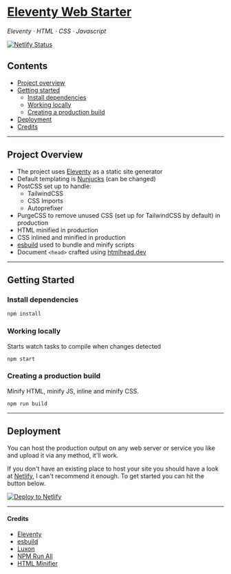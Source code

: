<h1><a href="https://eleventywebstarter.netlify.app"><strong>Eleventy Web Starter</strong></a></h1>

<em>Eleventy · HTML · CSS · Javascript</em>

[![Netlify Status](https://api.netlify.com/api/v1/badges/c4a310ef-93cc-4e5d-aa61-f78acfbac197/deploy-status)](https://app.netlify.com/sites/reverent-varahamihira-6dbce2/deploys)

## Contents

- [Project overview](#project-overview)
- [Getting started](#getting-started)
  - [Install dependencies](#install-dependencies)
  - [Working locally](#working-locally)
  - [Creating a production build](#creating-a-production-build)
- [Deployment](#deployment)
- [Credits](#credits)

---

## Project Overview

- The project uses [Eleventy](https://11ty.dev) as a static site generator
- Default templating is [Nunjucks](https://mozilla.github.io/nunjucks/) (can be changed)
- PostCSS set up to handle:
  - TailwindCSS
  - CSS Imports
  - Autoprefixer
- PurgeCSS to remove unused CSS (set up for TailwindCSS by default) in production
- HTML minified in production
- CSS inlined and minified in production
- [esbuild](https://esbuild.github.io/) used to bundle and minify scripts
- Document `<head>` crafted using [htmlhead.dev](https://htmlhead.dev)

---

## Getting Started

### Install dependencies

```
npm install
```

### Working locally

Starts watch tasks to compile when changes detected

```
npm start
```

### Creating a production build

Minify HTML, minify JS, inline and minify CSS.

```
npm run build
```

---

## Deployment

You can host the production output on any web server or service you like and upload it via any method, it'll work.

If you don't have an existing place to host your site you should have a look at [Netlify](https://www.netlify.com), I can't recommend it enough. To get started you can hit the button below.

[![Deploy to Netlify](https://www.netlify.com/img/deploy/button.svg)](https://app.netlify.com/start/deploy?repository=https://github.com/julianiff/11ty-webcomponent-starter)

---

#### Credits

- [Eleventy](https://11ty.dev)
- [esbuild](https://esbuild.github.io/)
- [Luxon](https://moment.github.io/luxon/)
- [NPM Run All](https://www.npmjs.com/package/npm-run-all)
- [HTML Minifier](https://www.npmjs.com/package/html-minifier)
